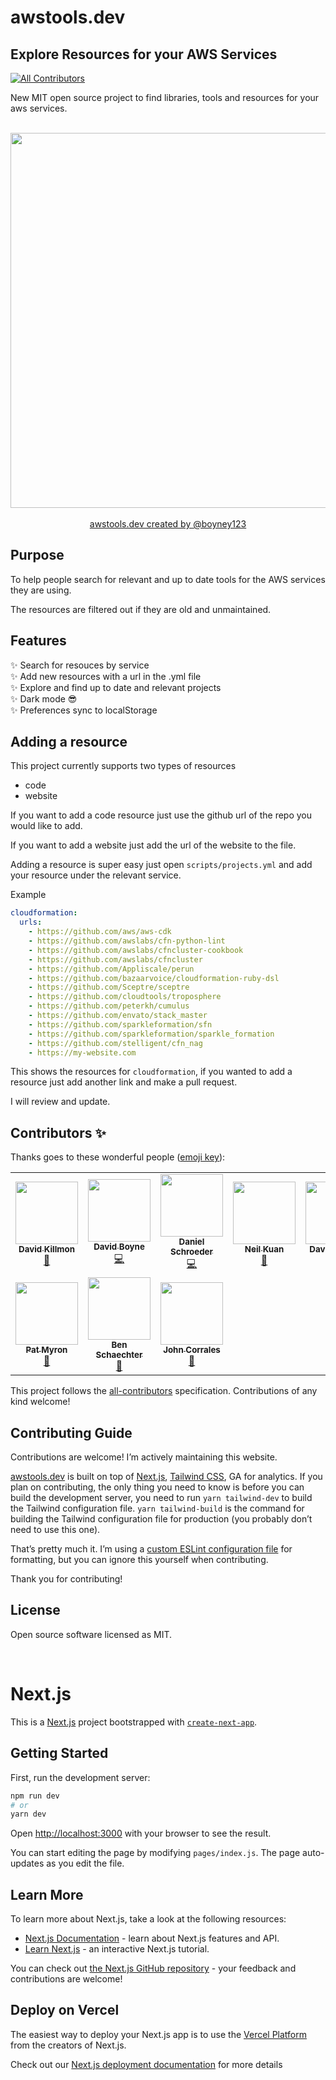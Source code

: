 # awstools.dev 
## Explore Resources for your AWS Services
<!-- ALL-CONTRIBUTORS-BADGE:START - Do not remove or modify this section -->
[![All Contributors](https://img.shields.io/badge/all_contributors-10-orange.svg?style=flat-square)](#contributors-)
<!-- ALL-CONTRIBUTORS-BADGE:END -->

New MIT open source project to find libraries, tools and resources for your aws services.

<br>
<div align="center">
	<img src="https://awstools.dev/static/social.png" width="600">
</div>
<br>


<div align="center">
	<a href="https://awstools.dev">awstools.dev created by </a>
	<a href="https://twitter.com/boyney123">@boyney123</a>
</div>

## Purpose

To help people search for relevant and up to date tools for the AWS services they are using.

The resources are filtered out if they are old and unmaintained.

## Features

✨ Search for resouces by service<br>
✨ Add new resources with a url in the .yml file<br>
✨ Explore and find up to date and relevant projects<br>
✨ Dark mode 😎<br>
✨ Preferences sync to localStorage<br>


## Adding a resource 

This project currently supports two types of resources

- code
- website

If you want to add a code resource just use the github url of the repo you would like to add.

If you want to add a website just add the url of the website to the file.

Adding a resource is super easy just open `scripts/projects.yml` and add your resource under the relevant service.

Example

```yaml
cloudformation:
  urls:
    - https://github.com/aws/aws-cdk
    - https://github.com/awslabs/cfn-python-lint
    - https://github.com/awslabs/cfncluster-cookbook
    - https://github.com/awslabs/cfncluster
    - https://github.com/Appliscale/perun
    - https://github.com/bazaarvoice/cloudformation-ruby-dsl
    - https://github.com/Sceptre/sceptre
    - https://github.com/cloudtools/troposphere
    - https://github.com/peterkh/cumulus
    - https://github.com/envato/stack_master
    - https://github.com/sparkleformation/sfn
    - https://github.com/sparkleformation/sparkle_formation
    - https://github.com/stelligent/cfn_nag
    - https://my-website.com
```

This shows the resources for `cloudformation`, if you wanted to add a resource just add another link and make a pull request. 

I will review and update.

## Contributors ✨

Thanks goes to these wonderful people ([emoji key](https://allcontributors.org/docs/en/emoji-key)):

<!-- ALL-CONTRIBUTORS-LIST:START - Do not remove or modify this section -->
<!-- prettier-ignore-start -->
<!-- markdownlint-disable -->
<table>
  <tr>
    <td align="center"><a href="http://kohidave.dev"><img src="https://avatars3.githubusercontent.com/u/828419?v=4?s=100" width="100px;" alt=""/><br /><sub><b>David Killmon</b></sub></a><br /><a href="https://github.com/boyney123/awstools/commits?author=kohidave" title="Documentation">📖</a></td>
    <td align="center"><a href="https://medium.com/@boyney123"><img src="https://avatars1.githubusercontent.com/u/3268013?v=4?s=100" width="100px;" alt=""/><br /><sub><b>David Boyne</b></sub></a><br /><a href="https://github.com/boyney123/awstools/commits?author=boyney123" title="Code">💻</a></td>
    <td align="center"><a href="https://www.udondan.com/"><img src="https://avatars3.githubusercontent.com/u/6443408?v=4?s=100" width="100px;" alt=""/><br /><sub><b>Daniel Schroeder</b></sub></a><br /><a href="https://github.com/boyney123/awstools/commits?author=udondan" title="Code">💻</a></td>
    <td align="center"><a href="https://blog.neilkuan.dev/"><img src="https://avatars2.githubusercontent.com/u/46012524?v=4?s=100" width="100px;" alt=""/><br /><sub><b>Neil Kuan</b></sub></a><br /><a href="https://github.com/boyney123/awstools/commits?author=guan840912" title="Documentation">📖</a></td>
    <td align="center"><a href="https://iterate.ch/"><img src="https://avatars1.githubusercontent.com/u/71733?v=4?s=100" width="100px;" alt=""/><br /><sub><b>David Kocher</b></sub></a><br /><a href="https://github.com/boyney123/awstools/commits?author=dkocher" title="Documentation">📖</a></td>
    <td align="center"><a href="https://github.com/pankajagrawal16"><img src="https://avatars2.githubusercontent.com/u/8058415?v=4?s=100" width="100px;" alt=""/><br /><sub><b>Pankaj Agrawal</b></sub></a><br /><a href="https://github.com/boyney123/awstools/commits?author=pankajagrawal16" title="Documentation">📖</a></td>
    <td align="center"><a href="https://renoki.org/"><img src="https://avatars2.githubusercontent.com/u/21983456?v=4?s=100" width="100px;" alt=""/><br /><sub><b>rennokki</b></sub></a><br /><a href="https://github.com/boyney123/awstools/commits?author=rennokki" title="Documentation">📖</a></td>
  </tr>
  <tr>
    <td align="center"><a href="https://github.com/PatMyron"><img src="https://avatars3.githubusercontent.com/u/7014355?v=4?s=100" width="100px;" alt=""/><br /><sub><b>Pat Myron</b></sub></a><br /><a href="https://github.com/boyney123/awstools/commits?author=PatMyron" title="Documentation">📖</a></td>
    <td align="center"><a href="https://vantage.sh/"><img src="https://avatars.githubusercontent.com/u/223348?v=4?s=100" width="100px;" alt=""/><br /><sub><b>Ben Schaechter</b></sub></a><br /><a href="https://github.com/boyney123/awstools/commits?author=Bensign" title="Documentation">📖</a></td>
    <td align="center"><a href="https://github.com/corrjo"><img src="https://avatars.githubusercontent.com/u/12716969?v=4?s=100" width="100px;" alt=""/><br /><sub><b>John Corrales</b></sub></a><br /><a href="https://github.com/boyney123/awstools/commits?author=corrjo" title="Documentation">📖</a></td>
  </tr>
</table>

<!-- markdownlint-restore -->
<!-- prettier-ignore-end -->

<!-- ALL-CONTRIBUTORS-LIST:END -->

This project follows the [all-contributors](https://github.com/all-contributors/all-contributors) specification. Contributions of any kind welcome!

## Contributing Guide

Contributions are welcome! I’m actively maintaining this website.

[awstools.dev](https://awstools.dev) is built on top of [Next.js](https://nextjs.org), [Tailwind CSS](https://tailwindcss.com), GA for analytics. If you plan on contributing, the only thing you need to know is before you can build the development server, you need to run `yarn tailwind-dev` to build the Tailwind configuration file. `yarn tailwind-build` is the command for building the Tailwind configuration file for production (you probably don’t need to use this one).

That’s pretty much it. I’m using a [custom ESLint configuration file](https://github.com/zaydek/dot-eslintrc.js) for formatting, but you can ignore this yourself when contributing.

Thank you for contributing!

## License

Open source software licensed as MIT.

<br>

# Next.js

This is a [Next.js](https://nextjs.org/) project bootstrapped with [`create-next-app`](https://github.com/vercel/next.js/tree/canary/packages/create-next-app).

## Getting Started

First, run the development server:

```bash
npm run dev
# or
yarn dev
```

Open [http://localhost:3000](http://localhost:3000) with your browser to see the result.

You can start editing the page by modifying `pages/index.js`. The page auto-updates as you edit the file.

## Learn More

To learn more about Next.js, take a look at the following resources:

- [Next.js Documentation](https://nextjs.org/docs) - learn about Next.js features and API.
- [Learn Next.js](https://nextjs.org/learn) - an interactive Next.js tutorial.

You can check out [the Next.js GitHub repository](https://github.com/vercel/next.js/) - your feedback and contributions are welcome!

## Deploy on Vercel

The easiest way to deploy your Next.js app is to use the [Vercel Platform](https://vercel.com/import?utm_medium=default-template&filter=next.js&utm_source=create-next-app&utm_campaign=create-next-app-readme) from the creators of Next.js.

Check out our [Next.js deployment documentation](https://nextjs.org/docs/deployment) for more details

